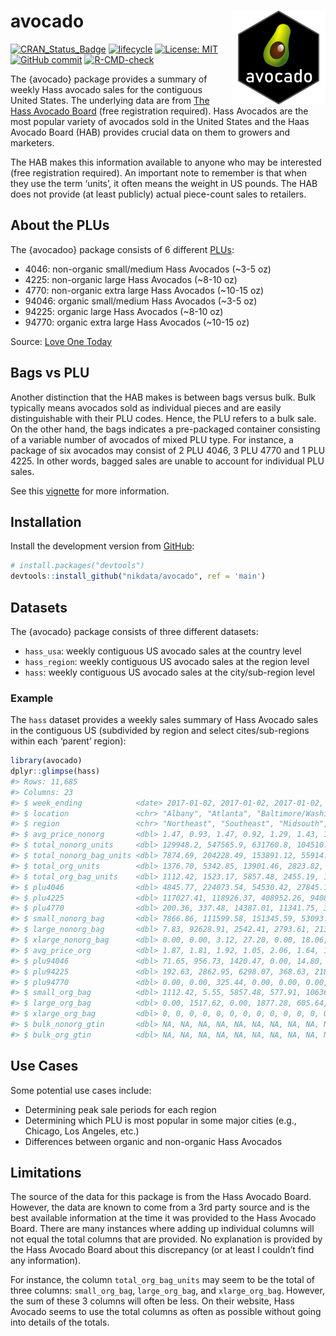 
<!-- README.md is generated from README.Rmd. Please edit that file -->

# avocado <a href='https://nikdata.github.io/avocado/'><img src='man/figures/avocado.png' align="right" width="150" height="150" />

<!-- badges: start -->

[![CRAN\_Status\_Badge](https://www.r-pkg.org/badges/version/avocado)](https://cran.r-project.org/package=avocado)
[![lifecycle](https://img.shields.io/badge/lifecycle-experimental-orange.svg)](https://www.tidyverse.org/lifecycle/#experimental)
[![License:
MIT](https://img.shields.io/badge/License-MIT-blue.svg)](https://opensource.org/licenses/MIT)
[![GitHub
commit](https://img.shields.io/github/last-commit/nikdata/avocado)](https://github.com/nikdata/avocado/commit/main)
[![R-CMD-check](https://github.com/nikdata/avocado/workflows/R-CMD-check/badge.svg)](https://github.com/nikdata/avocado/actions)
<!-- badges: end -->

The {avocado} package provides a summary of weekly Hass avocado sales
for the contiguous United States. The underlying data are from [The Hass
Avocado Board](https://hassavocadoboard.com) (free registration
required). Hass Avocados are the most popular variety of avocados sold
in the United States and the Haas Avocado Board (HAB) provides crucial
data on them to growers and marketers.

The HAB makes this information available to anyone who may be interested
(free registration required). An important note to remember is that when
they use the term ‘units’, it often means the weight in US pounds. The
HAB does not provide (at least publicly) actual piece-count sales to
retailers.

## About the PLUs

The {avocadoo} package consists of 6 different
[PLUs](https://en.wikipedia.org/wiki/Price_look-up_code):

-   4046: non-organic small/medium Hass Avocados (\~3-5 oz)
-   4225: non-organic large Hass Avocados (\~8-10 oz)
-   4770: non-organic extra large Hass Avocados (\~10-15 oz)
-   94046: organic small/medium Hass Avocados (\~3-5 oz)
-   94225: organic large Hass Avocados (\~8-10 oz)
-   94770: organic extra large Hass Avocados (\~10-15 oz)

Source: [Love One
Today](https://loveonetoday.com/how-to/identify-hass-avocados/)

## Bags vs PLU

Another distinction that the HAB makes is between bags versus bulk. Bulk
typically means avocados sold as individual pieces and are easily
distinguishable with their PLU codes. Hence, the PLU refers to a bulk
sale. On the other hand, the bags indicates a pre-packaged container
consisting of a variable number of avocados of mixed PLU type. For
instance, a package of six avocados may consist of 2 PLU 4046, 3 PLU
4770 and 1 PLU 4225. In other words, bagged sales are unable to account
for individual PLU sales.

See this
[vignette](https://nikdata.github.io/avocado/articles/a_intro.html) for
more information.

## Installation

Install the development version from [GitHub](https://github.com/):

``` r
# install.packages("devtools")
devtools::install_github("nikdata/avocado", ref = 'main')
```

## Datasets

The {avocado} package consists of three different datasets:

-   `hass_usa`: weekly contiguous US avocado sales at the country level
-   `hass_region`: weekly contiguous US avocado sales at the region
    level
-   `hass`: weekly contiguous US avocado sales at the city/sub-region
    level

### Example

The `hass` dataset provides a weekly sales summary of Hass Avocado sales
in the contiguous US (subdivided by region and select cites/sub-regions
within each ‘parent’ region):

``` r
library(avocado)
dplyr::glimpse(hass)
#> Rows: 11,685
#> Columns: 23
#> $ week_ending            <date> 2017-01-02, 2017-01-02, 2017-01-02, 2017-01-02…
#> $ location               <chr> "Albany", "Atlanta", "Baltimore/Washington", "B…
#> $ region                 <chr> "Northeast", "Southeast", "Midsouth", "West", "…
#> $ avg_price_nonorg       <dbl> 1.47, 0.93, 1.47, 0.92, 1.29, 1.43, 1.21, 1.15,…
#> $ total_nonorg_units     <dbl> 129948.2, 547565.9, 631760.8, 104510.1, 458830.…
#> $ total_nonorg_bag_units <dbl> 7874.69, 204228.49, 153891.12, 55914.28, 79553.…
#> $ total_org_units        <dbl> 1376.70, 5342.85, 13901.46, 2823.82, 13438.22, …
#> $ total_org_bag_units    <dbl> 1112.42, 1523.17, 5857.48, 2455.19, 11241.89, 3…
#> $ plu4046                <dbl> 4845.77, 224073.54, 54530.42, 27845.16, 4119.90…
#> $ plu4225                <dbl> 117027.41, 118926.37, 408952.26, 9408.92, 37122…
#> $ plu4770                <dbl> 200.36, 337.48, 14387.01, 11341.75, 3933.72, 10…
#> $ small_nonorg_bag       <dbl> 7866.86, 111599.58, 151345.59, 53093.47, 79339.…
#> $ large_nonorg_bag       <dbl> 7.83, 92628.91, 2542.41, 2793.61, 213.75, 255.6…
#> $ xlarge_nonorg_bag      <dbl> 0.00, 0.00, 3.12, 27.20, 0.00, 18.06, 46.67, 50…
#> $ avg_price_org          <dbl> 1.87, 1.81, 1.92, 1.05, 2.06, 1.64, 1.70, 1.34,…
#> $ plu94046               <dbl> 71.65, 956.73, 1420.47, 0.00, 14.80, 8.52, 120.…
#> $ plu94225               <dbl> 192.63, 2862.95, 6298.07, 368.63, 2181.53, 320.…
#> $ plu94770               <dbl> 0.00, 0.00, 325.44, 0.00, 0.00, 0.00, 489.12, 0…
#> $ small_org_bag          <dbl> 1112.42, 5.55, 5857.48, 577.91, 10636.25, 2585.…
#> $ large_org_bag          <dbl> 0.00, 1517.62, 0.00, 1877.28, 605.64, 511.31, 3…
#> $ xlarge_org_bag         <dbl> 0, 0, 0, 0, 0, 0, 0, 0, 0, 0, 0, 0, 0, 0, 0, 0,…
#> $ bulk_nonorg_gtin       <dbl> NA, NA, NA, NA, NA, NA, NA, NA, NA, NA, NA, NA,…
#> $ bulk_org_gtin          <dbl> NA, NA, NA, NA, NA, NA, NA, NA, NA, NA, NA, NA,…
```

## Use Cases

Some potential use cases include:

-   Determining peak sale periods for each region
-   Determining which PLU is most popular in some major cities (e.g.,
    Chicago, Los Angeles, etc.)
-   Differences between organic and non-organic Hass Avocados

## Limitations

The source of the data for this package is from the Hass Avocado Board.
However, the data are known to come from a 3rd party source and is the
best available information at the time it was provided to the Hass
Avocado Board. There are many instances where adding up individual
columns will not equal the total columns that are provided. No
explanation is provided by the Hass Avocado Board about this discrepancy
(or at least I couldn’t find any information).

For instance, the column `total_org_bag_units` may seem to be the total
of three columns: `small_org_bag`, `large_org_bag`, and
`xlarge_org_bag`. However, the sum of these 3 columns will often be
less. On their website, Hass Avocado seems to use the total columns as
often as possible without going into details of the totals.
